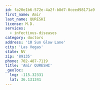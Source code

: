 ```yaml
---
id: fa20e1b6-572e-4a2f-b8d7-0ceed98171a9
first_name: Amir
last_name: QURESHI
license: M.D.
services:
  - infectious-diseases
category: doctors
address: '10 Sun Glow Lane'
city: 'Las Vegas'
state: NV
zip: '89135'
phone: 702-487-7119
title: 'Amir QURESHI'
_geoloc:
  lng: -115.32331
  lat: 36.131341
---
```

